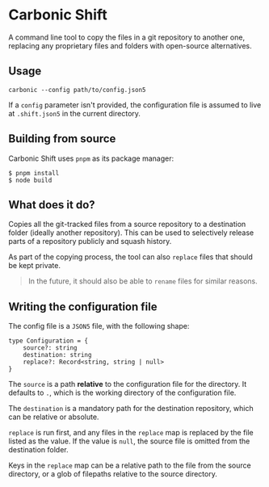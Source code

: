# Carbonic Shift

A command line tool to copy the files in a git repository to another one, replacing any proprietary files and folders with open-source alternatives.

## Usage

```
carbonic --config path/to/config.json5
```

If a `config` parameter isn't provided, the configuration file is assumed to live at `.shift.json5` in the current directory.

## Building from source

Carbonic Shift uses `pnpm` as its package manager:

```
$ pnpm install
$ node build
```

## What does it do?

Copies all the git-tracked files from a source repository to a destination folder (ideally another repository). This can be used to selectively release parts of a repository publicly and squash history. 

As part of the copying process, the tool can also `replace` files that should be kept private. 

> In the future, it should also be able to `rename` files for similar reasons.

## Writing the configuration file

The config file is a `JSON5` file, with the following shape:
```
type Configuration = {
	source?: string
	destination: string
	replace?: Record<string, string | null>
}
```

The `source` is a path **relative** to the configuration file for the directory. It defaults to `.`, which is the working directory of the configuration file.

The `destination` is a mandatory path for the destination repository, which can be relative or absolute. 

`replace` is run first, and any files in the `replace` map is replaced by the file listed as the value. If the value is `null`, the source file is omitted from the destination folder.

Keys in the `replace` map can be a relative path to the file from the source directory, or a glob of filepaths relative to the source directory.